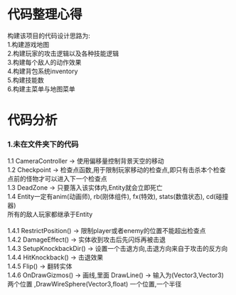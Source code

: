 # 代码整理心得

构建该项目的代码设计思路为:<br>
1.构建游戏地图<br>
2.构建玩家的攻击逻辑以及各种技能逻辑<br>
3.构建每个敌人的动作效果<br>
4.构建背包系统inventory<br>
5.构建技能数<br>
6.构建主菜单与地图菜单<br>

# 代码分析

### 1.未在文件夹下的代码
1.1 CameraController -> 使用偏移量控制背景天空的移动<br>
1.2 Checkpoint -> 检查点函数,用于限制玩家移动的检查点,即只有击杀本个检查点前的怪物才可以进入下一个检查点<br>
1.3 DeadZone -> 只要落入该实体内,Entity就会立即死亡<br>
1.4 Entity一定有anim(动画师), rb(刚体组件), fx(特效), stats(数值状态), cd(碰撞器)<br>
所有的敌人玩家都继承于Entity<br>
<br>
1.4.1 RestrictPosition() -> 限制player或者enemy的位置不能超出检查点<br>
1.4.2 DamageEffect() -> 实体收到攻击后先闪烁再被击退<br>
1.4.3 SetupKnockbackDir() -> 设置一个击退方向,击退方向来自于攻击的反方向<br>
1.4.4 HitKnockback() -> 击退效果<br>
1.4.5 Flip() -> 翻转实体<br>
1.4.6 OnDrawGizmos() -> 画线,里面 DrawLine() -> 输入为(Vector3,Vector3) 两个位置 ,DrawWireSphere(Vector3,float) 一个位置,一个半径<br>


